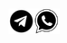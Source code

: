 #
<a href="https://t.me/skechko">
  <img align="left" alt="telegram" width="45px" src="https://github.com/SKechko/SKechko/blob/main/icons/telegram-black.png">
</a>

<a href="https://wa.me/79520580690">
  <img align="left" alt="whatsapp" width="45px" src="https://github.com/SKechko/SKechko/blob/main/icons/whatsapp-icon-3953.png">
</a>


